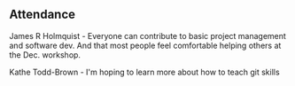 ## Attendance

James R Holmquist - Everyone can contribute to basic project management and software dev. And that most people feel comfortable helping others at the Dec. workshop.

Kathe Todd-Brown - I'm hoping to learn more about how to teach git skills
